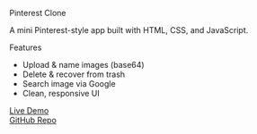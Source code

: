  Pinterest Clone

A mini Pinterest-style app built with HTML, CSS, and JavaScript.

 Features

- Upload & name images (base64)
- Delete & recover from trash
- Search image via Google
- Clean, responsive UI

 [Live Demo](https://keerthanaweb.github.io/pinterest-clone/)  
[GitHub Repo](https://github.com/keerthanaweb/pinterest-clone)
